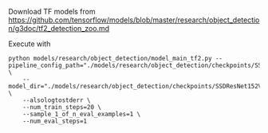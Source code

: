 Download TF models from https://github.com/tensorflow/models/blob/master/research/object_detection/g3doc/tf2_detection_zoo.md

Execute with
 
```
python models/research/object_detection/model_main_tf2.py --pipeline_config_path="./models/research/object_detection/checkpoints/SSDResNet152V1FPN1024x1024(RetinaNet152)/pipeline.config" \
    --model_dir="./models/research/object_detection/checkpoints/SSDResNet152V1FPN1024x1024(RetinaNet152)/checkpoints" \
    --alsologtostderr \
    --num_train_steps=20 \
    --sample_1_of_n_eval_examples=1 \
    --num_eval_steps=1
```